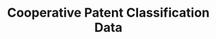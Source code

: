 ---
bigquery: https://console.cloud.google.com/bigquery?p=patents-public-data&d=cpc&page=dataset
citation: '“Cooperative Patent Classification” by the EPO and USPTO, for public use. '
contributors: EPO, USPTO
cost: None
description: Cooperative Patent Classification Data contains the scheme and definitions
  of the Cooperative Patent Classification system for classifying patent documents.
  The CPC is the result of a partnership between the EPO and the USPTO in their joint
  effort to develop a common, internationally compatible classification system for
  technical documents, in particular patent publications, which will be used by both
  offices in the patent granting process
documentation: https://www.cooperativepatentclassification.org/cpcSchemeAndDefinitions
last_edit: Mon, 04 Apr 2022 19:07:06 GMT
location: https://www.cooperativepatentclassification.org/index
maintained_by: USPTO, EPO
schema_fields: '[''children'', ''status'', ''notAllocatable'', ''breakdownCode'',
  ''not_allocatable'', ''informativeReferences'', ''ipc_concordant'', ''sizeCache'',
  ''titleFull'', ''parents'', ''child_groups'', ''definition'', ''titlePart'', ''application_references'',
  ''applicationReferences'', ''dateRevised'', ''additional_only'', ''date_revised'',
  ''breakdown_code'', ''level'', ''ipcConcordant'', ''childGroups'', ''synonyms'',
  ''limitingReferences'', ''title_full'', ''residualReferences'', ''title_part'',
  ''informative_references'', ''symbol'', ''limiting_references'', ''residual_references'',
  ''glossary'']'
shortname: cooperative_patent_classification
tags:
- patents
- science
title: Cooperative Patent Classification Data
uuid: 984374a7-16e9-4b35-9445-458daceb01bf
---